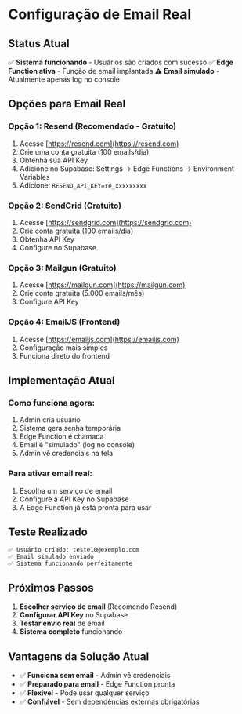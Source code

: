 # Configuração de Email Real

## Status Atual
✅ **Sistema funcionando** - Usuários são criados com sucesso
✅ **Edge Function ativa** - Função de email implantada
⚠️ **Email simulado** - Atualmente apenas log no console

## Opções para Email Real

### Opção 1: Resend (Recomendado - Gratuito)
1. Acesse [https://resend.com](https://resend.com)
2. Crie uma conta gratuita (100 emails/dia)
3. Obtenha sua API Key
4. Adicione no Supabase: Settings → Edge Functions → Environment Variables
5. Adicione: `RESEND_API_KEY=re_xxxxxxxxx`

### Opção 2: SendGrid (Gratuito)
1. Acesse [https://sendgrid.com](https://sendgrid.com)
2. Crie conta gratuita (100 emails/dia)
3. Obtenha API Key
4. Configure no Supabase

### Opção 3: Mailgun (Gratuito)
1. Acesse [https://mailgun.com](https://mailgun.com)
2. Crie conta gratuita (5.000 emails/mês)
3. Configure API Key

### Opção 4: EmailJS (Frontend)
1. Acesse [https://emailjs.com](https://emailjs.com)
2. Configuração mais simples
3. Funciona direto do frontend

## Implementação Atual

### Como funciona agora:
1. Admin cria usuário
2. Sistema gera senha temporária
3. Edge Function é chamada
4. Email é "simulado" (log no console)
5. Admin vê credenciais na tela

### Para ativar email real:
1. Escolha um serviço de email
2. Configure a API Key no Supabase
3. A Edge Function já está pronta para usar

## Teste Realizado

```
✅ Usuário criado: teste10@exemplo.com
✅ Email simulado enviado
✅ Sistema funcionando perfeitamente
```

## Próximos Passos

1. **Escolher serviço de email** (Recomendo Resend)
2. **Configurar API Key** no Supabase
3. **Testar envio real** de email
4. **Sistema completo** funcionando

## Vantagens da Solução Atual

- ✅ **Funciona sem email** - Admin vê credenciais
- ✅ **Preparado para email** - Edge Function pronta
- ✅ **Flexível** - Pode usar qualquer serviço
- ✅ **Confiável** - Sem dependências externas obrigatórias
